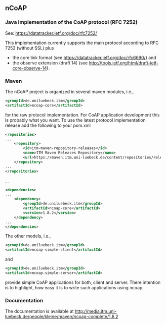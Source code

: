 ## nCoAP

### Java implementation of the CoAP protocol (RFC 7252)

See: https://datatracker.ietf.org/doc/rfc7252/

This implementation currently supports the main protocol according to RFC 7252 (without SSL) plus

* the core link format (see https://datatracker.ietf.org/doc/rfc6690/) and
* the observe extension (draft 14) (see http://tools.ietf.org/html/draft-ietf-core-observe-14).

### Maven

The nCoAP project is organized in several maven modules, i.e.,

```xml
<groupId>de.uniluebeck.itm</groupId>
<artifactId>ncoap-core</artifactId>
```

for the raw protocol implementation. For CoAP application development this is probably what you want.
To use the latest protocol implementation release add the following to your pom.xml

```xml
<repositories>
...
    <repository>
        <id>itm-maven-repository-releases</id>
        <name>ITM Maven Releases Repository</name>
        <url>https://maven.itm.uni-luebeck.de/content/repositories/releases</url>
    </repository>
...
</repositories>
```

...

```xml
<dependencies>
...
    <dependency>
        <groupId>de.uniluebeck.itm</groupId>
        <artifactId>ncoap-core</artifactId>
        <version>1.8.2</version>
    </dependency>
...
</dependencies>
```

The other models, i.e.,

```xml
<groupId>de.uniluebeck.itm</groupId>
<artifactId>ncoap-simple-client</artifactId>
```

and

```xml
<groupId>de.uniluebeck.itm</groupId>
<artifactId>ncoap-simple-server</artifactId>
```

provide simple CoAP applications for both, client and server. There intention is to highlight, how easy it is to
write such applications using ncoap.


### Documentation

The documentation is available at http://media.itm.uni-luebeck.de/people/kleine/maven/ncoap-complete/1.8.2
